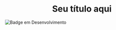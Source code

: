 <h1 align="center"> Seu título aqui </h1>

![Badge em Desenvolvimento](http://img.shields.io/static/v1?label=STATUS&message=EM%20DESENVOLVIMENTO&color=GREEN&style=for-the-badge)